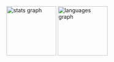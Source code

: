 <div align="left">
  <img src="https://github-readme-stats.vercel.app/api?username=ChigorGomes&hide_title=false&hide_rank=false&show_icons=true&include_all_commits=true&count_private=true&disable_animations=false&theme=dark&locale=en&hide_border=false&order=1" height="130" alt="stats graph"  />
  <img src="https://github-readme-stats.vercel.app/api/top-langs?username=ChigorGomes&locale=en&hide_title=false&layout=compact&card_width=320&langs_count=8&theme=dark&hide_border=false&order=2" height="130" alt="languages graph"  />
</div>

###
